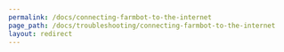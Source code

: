 ```yaml
---
permalink: /docs/connecting-farmbot-to-the-internet
page_path: /docs/troubleshooting/connecting-farmbot-to-the-internet
layout: redirect
---
```

